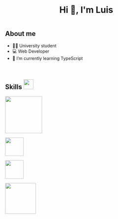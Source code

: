 <div id="user-content-toc">
  <ul align="center">
    <summary><h1 style="display: inline-block">Hi 👋, I'm Luis</h1></summary>
  </ul>
</div>

<!-- About me -->

## About me

- 👨‍🎓 University student 
- 💻 Web Developer
- 📖 I’m currently learning TypeScript
<br>

<!-- Tech Skills -->

<h2> Skills <img src = "https://media2.giphy.com/media/QssGEmpkyEOhBCb7e1/giphy.gif?cid=ecf05e47a0n3gi1bfqntqmob8g9aid1oyj2wr3ds3mg700bl&rid=giphy.gif" width = 32px> </h2>

<a><img width='120px' src="https://cdn.jsdelivr.net/gh/devicons/devicon@latest/icons/angular/angular-original-wordmark.svg"/></a>

<a><img width='60px' src="https://cdn.jsdelivr.net/gh/devicons/devicon@latest/icons/typescript/typescript-original.svg" /></a>

<a href='https://github.com/LuisHZ0x/calculadora_divisas.git'><img width='60px' src="https://cdn.jsdelivr.net/gh/devicons/devicon@latest/icons/javascript/javascript-original.svg" /></a>

<a><img width='100px' src="https://cdn.jsdelivr.net/gh/devicons/devicon@latest/icons/php/php-original.svg" /></a>
